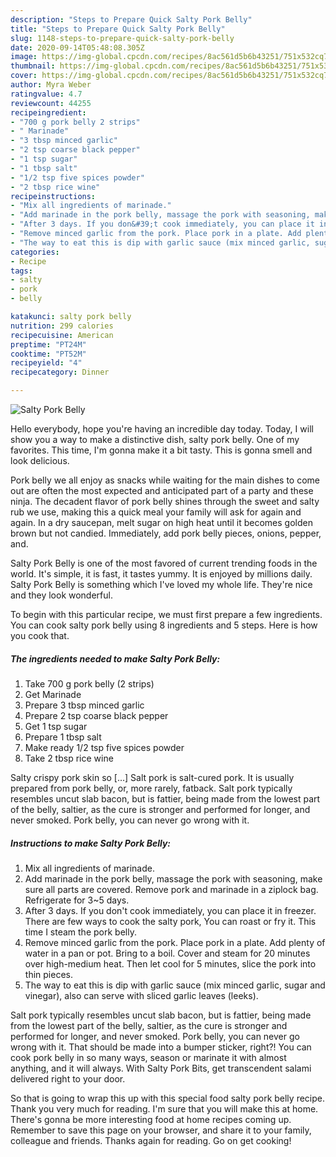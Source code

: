 ```yaml
---
description: "Steps to Prepare Quick Salty Pork Belly"
title: "Steps to Prepare Quick Salty Pork Belly"
slug: 1148-steps-to-prepare-quick-salty-pork-belly
date: 2020-09-14T05:48:08.305Z
image: https://img-global.cpcdn.com/recipes/8ac561d5b6b43251/751x532cq70/salty-pork-belly-recipe-main-photo.jpg
thumbnail: https://img-global.cpcdn.com/recipes/8ac561d5b6b43251/751x532cq70/salty-pork-belly-recipe-main-photo.jpg
cover: https://img-global.cpcdn.com/recipes/8ac561d5b6b43251/751x532cq70/salty-pork-belly-recipe-main-photo.jpg
author: Myra Weber
ratingvalue: 4.7
reviewcount: 44255
recipeingredient:
- "700 g pork belly 2 strips"
- " Marinade"
- "3 tbsp minced garlic"
- "2 tsp coarse black pepper"
- "1 tsp sugar"
- "1 tbsp salt"
- "1/2 tsp five spices powder"
- "2 tbsp rice wine"
recipeinstructions:
- "Mix all ingredients of marinade."
- "Add marinade in the pork belly, massage the pork with seasoning, make sure all parts are covered. Remove pork and marinade in a ziplock bag. Refrigerate for 3~5 days."
- "After 3 days. If you don&#39;t cook immediately, you can place it in freezer. There are few ways to cook the salty pork, You can roast or fry it. This time I steam the pork belly."
- "Remove minced garlic from the pork. Place pork in a plate. Add plenty of water in a pan or pot. Bring to a boil. Cover and steam for 20 minutes over high-medium heat. Then let cool for 5 minutes, slice the pork into thin pieces."
- "The way to eat this is dip with garlic sauce (mix minced garlic, sugar and vinegar), also can serve with sliced garlic leaves (leeks)."
categories:
- Recipe
tags:
- salty
- pork
- belly

katakunci: salty pork belly 
nutrition: 299 calories
recipecuisine: American
preptime: "PT24M"
cooktime: "PT52M"
recipeyield: "4"
recipecategory: Dinner

---
```



![Salty Pork Belly](https://img-global.cpcdn.com/recipes/8ac561d5b6b43251/751x532cq70/salty-pork-belly-recipe-main-photo.jpg)

Hello everybody, hope you're having an incredible day today. Today, I will show you a way to make a distinctive dish, salty pork belly. One of my favorites. This time, I'm gonna make it a bit tasty. This is gonna smell and look delicious.

Pork belly we all enjoy as snacks while waiting for the main dishes to come out are often the most expected and anticipated part of a party and these ninja. The decadent flavor of pork belly shines through the sweet and salty rub we use, making this a quick meal your family will ask for again and again. In a dry saucepan, melt sugar on high heat until it becomes golden brown but not candied. Immediately, add pork belly pieces, onions, pepper, and.

Salty Pork Belly is one of the most favored of current trending foods in the world. It's simple, it is fast, it tastes yummy. It is enjoyed by millions daily. Salty Pork Belly is something which I've loved my whole life. They're nice and they look wonderful.


To begin with this particular recipe, we must first prepare a few ingredients. You can cook salty pork belly using 8 ingredients and 5 steps. Here is how you cook that.

<!--inarticleads1-->

##### The ingredients needed to make Salty Pork Belly:

1. Take 700 g pork belly (2 strips)
1. Get  Marinade
1. Prepare 3 tbsp minced garlic
1. Prepare 2 tsp coarse black pepper
1. Get 1 tsp sugar
1. Prepare 1 tbsp salt
1. Make ready 1/2 tsp five spices powder
1. Take 2 tbsp rice wine


Salty crispy pork skin so […] Salt pork is salt-cured pork. It is usually prepared from pork belly, or, more rarely, fatback. Salt pork typically resembles uncut slab bacon, but is fattier, being made from the lowest part of the belly, saltier, as the cure is stronger and performed for longer, and never smoked. Pork belly, you can never go wrong with it. 

<!--inarticleads2-->

##### Instructions to make Salty Pork Belly:

1. Mix all ingredients of marinade.
1. Add marinade in the pork belly, massage the pork with seasoning, make sure all parts are covered. Remove pork and marinade in a ziplock bag. Refrigerate for 3~5 days.
1. After 3 days. If you don&#39;t cook immediately, you can place it in freezer. There are few ways to cook the salty pork, You can roast or fry it. This time I steam the pork belly.
1. Remove minced garlic from the pork. Place pork in a plate. Add plenty of water in a pan or pot. Bring to a boil. Cover and steam for 20 minutes over high-medium heat. Then let cool for 5 minutes, slice the pork into thin pieces.
1. The way to eat this is dip with garlic sauce (mix minced garlic, sugar and vinegar), also can serve with sliced garlic leaves (leeks).


Salt pork typically resembles uncut slab bacon, but is fattier, being made from the lowest part of the belly, saltier, as the cure is stronger and performed for longer, and never smoked. Pork belly, you can never go wrong with it. That should be made into a bumper sticker, right?! You can cook pork belly in so many ways, season or marinate it with almost anything, and it will always. With Salty Pork Bits, get transcendent salami delivered right to your door. 

So that is going to wrap this up with this special food salty pork belly recipe. Thank you very much for reading. I'm sure that you will make this at home. There's gonna be more interesting food at home recipes coming up. Remember to save this page on your browser, and share it to your family, colleague and friends. Thanks again for reading. Go on get cooking!
